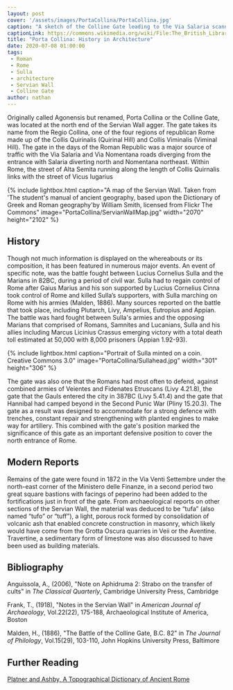 ```yaml
---
layout: post
cover: '/assets/images/PortaCollina/PortaCollina.jpg'
caption: "A sketch of the Colline Gate leading to the Via Salaria scanned and released by the British Library. WikiCommons, Public Domain "
captionLink: https://commons.wikimedia.org/wiki/File:The_British_Library_-_Rome_-_Porta_Collina.jpg
title: "Porta Collina: History in Architecture"
date: 2020-07-08 01:00:00
tags:
 - Roman
 - Rome
 - Sulla
 - architecture
 - Servian Wall
 - Colline Gate
author: nathan
---
```


Originally called Agonensis but renamed, Porta Collina or the Colline Gate, was located at the north end of the Servian Wall agger. The gate takes its name from the Regio Collina, one of the four regions of republican Rome made up of the Collis Quirinalis (Quirinal Hill) and Collis Viminalis (Viminal Hill). The gate in the days of the Roman Republic was a major source of traffic with the Via Salaria and Via Nomentana roads diverging from the entrance with Salaria diverting north and Nomentana northeast. Within Rome, the street of Alta Semita running along the length of Collis Quirnalis links with the street of Vicus Iugarius

{% include lightbox.html
caption="A map of the Servian Wall. Taken from 'The student's manual of ancient geography, based upon the Dictionary of Greek and Roman geography'by William Smith, licensed from Flickr The Commons"
image="PortaCollina/ServianWallMap.jpg"
width="2070"
height="2102" %}

## History

Though not much information is displayed on the whereabouts or its composition, it has been featured in numerous major events. An event of specific note, was the battle fought between Lucius Cornelius Sulla and the Marians in 82BC, during a period of civil war. Sulla  had to regain control of Rome after Gaius Marius and his son supported by Lucius Cornelius Cinna took control of Rome and killed Sulla’s supporters, with Sulla marching on Rome with his armies (Malden, 1886). Many sources reported on the battle that took place, including Plutarch, Livy, Ampelius, Eutropius and Appian. The battle was hard fought between Sulla's armies and the opposing Marians that comprised of Romans, Samnites and Lucanians, Sulla and his allies including Marcus Licinius Crassus emerging victory with a total death toll estimated at 50,000 with 8,000 prisoners (Appian 1.92-93).

{% include lightbox.html
caption="Portrait of Sulla minted on a coin. Creative Commons 3.0"
image="PortaCollina/Sullahead.jpg"
width="301"
height="306" %}

The gate was also one that the Romans had most often to defend, against combined armies of Veientes and Fidenates Etruscans (Livy 4.21.8), the gate that the Gauls entered the city in 387BC (Livy 5.41.4) and the gate that Hannibal had camped beyond in the Second Punic War (Pliny 15.20.3). The gate as a result was designed to accommodate for a strong defence with trenches, constant repair and strengthening with planted engines to make way for artillery. This combined with the gate's position marked the significance of this gate as an important defensive position to cover the north entrance of Rome.

## Modern Reports

Remains of the gate were found in 1872 in the Via Venti Settembre under the north-east corner of the Ministero delle Finanze, in a second period two great square bastions with facings of peperino had been added to the fortifications just in front of the gate. From archaeological reports on other sections of the Servian Wall, the material was deduced to be “tufa” (also named “tufo” or “tuff”), a light, porous rock formed by consolidation of volcanic ash that enabled concrete construction in masonry, which likely would have come from the Grotta Oscura quarries in Veii or the Aventine. Travertine, a sedimentary form of limestone was also discussed to have been used as building materials.

## Bibliography

Anguissola, A., (2006), "Note on Aphidruma 2: Strabo on the transfer of cults" in _The Classical Quarterly_, Cambridge University Press, Cambridge

Frank, T., (1918), "Notes in the Servian Wall" in _American Journal of Archaeology_, Vol.22(22), 175-188, Archaeological Institute of America, Boston

Malden, H., (1886), "The Battle of the Colline Gate, B.C. 82" in _The Journal of Philology_, Vol.15(29), 103-110, John Hopkins University Press, Baltimore

## Further Reading

[Platner and Ashby, A Topographical Dictionary of Ancient Rome](http://penelope.uchicago.edu/Thayer/E/Gazetteer/Places/Europe/Italy/Lazio/Roma/Rome/_Texts/PLATOP*/home.html)
